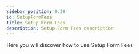 ```yaml
---
sidebar_position: 0.30
id: SetupFormFees
title: Setup Form Fees
description: Setup Form Fees description
---
```



Here you will discover how to use Setup Form Fees